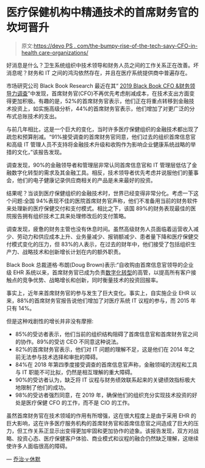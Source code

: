 # 医疗保健机构中精通技术的首席财务官的坎坷晋升

> 原文:[https://devo PS . com/the-bumpy-rise-of-the-tech-savy-CFO-in-health care-organizations/](https://devops.com/the-bumpy-rise-of-the-tech-savvy-cfo-in-healthcare-organizations/)

好消息是什么？卫生系统组织中技术领导和财务人员之间的工作关系正在改善。坏消息呢？财务和 IT 之间的鸿沟依然存在，并且在医疗系统提供商中普遍存在。

市场研究公司 Black Book Research 最近在其“ [2019 Black Book CFO &财务领导力调查](https://blackbookmarketresearch.com/uploads/pdf/2019%20Black%20Book%20CFO%20&%20Financial%20Leadership%20Survey%20Report.pdf)”中发现，首席财务官(CFO)不再优先考虑削减成本，在技术支出方面变得更加积极。有趣的是，52%的首席财务官表示，他们正在将重点转移到金融技术投资上，如实施高级分析，44%的首席财务官表示，他们增加了对更广泛的分布式总账技术的支出。

与前几年相比，这是一个巨大的变化，当时许多医疗保健组织的金融技术都出现了疏忽和预算削减。“91%接受调查的首席财务官同意，他们过去的组织首席信息官和高级 IT 管理人员不支持将金融技术升级和收购作为影响企业健康系统战略的举措的文化，”该报告发现。

调查发现，90%的金融领导者和管理层非常认同首席信息官和 IT 管理层低估了金融数字化转型的需求及其金融工具。相反，技术领导者优先考虑并说服他们的董事会，他们的电子健康记录供应商相关的产品是未来最好的投资。

结果呢？当谈到医疗保健组织的金融技术时，世界已经变得非常分化。考虑一下这个问题:全国 94%表现不佳的医院首席财务官声称，他们不准备用当前的财务软件来处理新的医疗保健交付和支付模式。相比之下，该国 89%的财务表现最佳的医院报告拥有组织技术工具来处理修改后的支付策略。

调查发现，疲惫的财务主管也没有休息时间。虽然高级财务人员面临着运营收入减少、劳动力和供应成本上升、业务量减少、报销额减少、患者量下降和医疗保健交付模式变化的压力，但 83%的人表示，在过去的财年中，他们接受了包括组织生产力、战略技术和创新增长计划在内的额外职责。

Black Book 总裁道格·布朗(Doug Brown)表示:“自收购由首席信息官领导的企业级 EHR 系统以来，首席财务官已成为负责[数字化转型](https://devops.com/successful-digital-transformation-starts-with-developers/)的高管，以提高所有客户接触点的竞争优势、战略增长和创新，同时衡量技术的投资回报率。

事实上，近年来首席财务官的参与发生了巨大变化。事实上，自实施企业 EHR 以来，88%的首席财务官报告说他们增加了对医疗系统 IT 议程的参与，而 2015 年只有 14%。

但是这种戏剧性的增长并非没有摩擦:

*   85%的受访者表示，他们当前的组织结构阻碍了首席信息官和首席财务官之间的协作。89%的受访 CEO 不同意这种说法。
*   82%的首席财务官表示，他们对 IT 问题的理解不足，这是他们在 2014 年之前无法参与技术选择和审批的障碍。
*   84%在 2018 年第四季度接受调查的首席信息官声称，金融领域的流程和工具与 IT 职能不可比拟，仍然是相互理解的重大障碍。
*   90%的受访者认为，缺乏将 IT 议程与财务绩效联系起来的关键绩效指标极大地限制了他们的成功。
*   98%的受访者强烈同意，在 2019 年，确保他们的组织充分实现技术投资的好处是医疗保健 CFO 的工作，而不是 CIO 的工作。

虽然首席财务官在技术领域的作用有所增强，这在很大程度上是由于采用 EHR 的巨大影响，这在许多医疗服务机构的首席财务官和首席信息官之间造成了巨大的压力，但工作关系正显示出变得更加牢固和更加协作的迹象。该报告发现，双方对战略、投资心态、医疗保健客户体验、商业模式和议程的融合仍然缺乏理解，这继续使许多人面临很高的障碍。

— [乔治·v·休默](https://devops.com/author/george-hulme/)